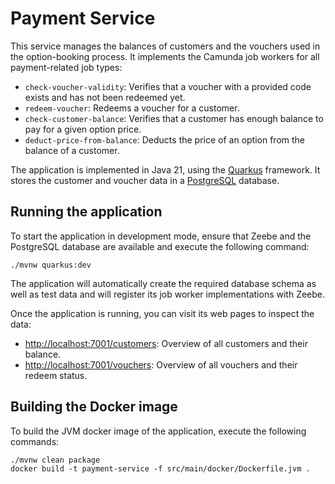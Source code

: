 # Payment Service
This service manages the balances of customers and the vouchers used in the option-booking process. It implements the Camunda job workers for all payment-related job types:

* `check-voucher-validity`: Verifies that a voucher with a provided code exists and has not been redeemed yet.
* `redeem-voucher`: Redeems a voucher for a customer.
* `check-customer-balance`: Verifies that a customer has enough balance to pay for a given option price.
* `deduct-price-from-balance`: Deducts the price of an option from the balance of a customer.

The application is implemented in Java 21, using the [Quarkus](https://quarkus.io) framework. It stores the customer and voucher data in a [PostgreSQL](https://www.postgresql.org/) database.

## Running the application
To start the application in development mode, ensure that Zeebe and the PostgreSQL database are available and execute the following command:

```shell
./mvnw quarkus:dev
```

The application will automatically create the required database schema as well as test data and will register its job worker implementations with Zeebe.

Once the application is running, you can visit its web pages to inspect the data:
* [http://localhost:7001/customers](http://localhost:7001/customers): Overview of all customers and their balance.
* [http://localhost:7001/vouchers](http://localhost:7001/vouchers): Overview of all vouchers and their redeem status.

## Building the Docker image
To build the JVM docker image of the application, execute the following commands:

```shell
./mvnw clean package
docker build -t payment-service -f src/main/docker/Dockerfile.jvm .
```